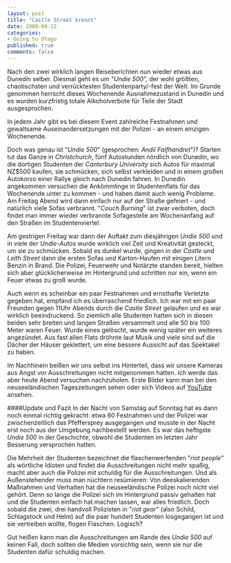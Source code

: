 ```yaml
--- 
layout: post
title: "Castle Street brennt"
date: 2009-09-12
categories: 
- Going to Otago
published: true
comments: false
---
```

Nach den zwei wirklich langen Reiseberichten nun wieder etwas aus Dunedin selber.
Diesmal geht es um "*Undie 500*", der wohl größten, chaotischsten und verrücktesten Studentenparty/-fest der Welt.
Im Grunde genommen herrscht dieses Wochenende Ausnahmezustand in Dunedin und es wurden kurzfristig totale Alkoholverbote für Teile der Stadt ausgesprochen.

<!-- more -->

In jedem Jahr gibt es bei diesem Event zahlreiche Festnahmen und gewaltsame Auseinandersetzungen mit der Polizei - an einem einzigen Wochenende.

Doch was genau ist "*Undie 500*" (gesprochen: *Andii Faifhandret*")? Starten tut das Ganze in *Christchurch*, fünf Autostunden nördlich von Dunedin, wo die dortigen Studenten der *Canterbury University* sich Autos für maximal NZ$500 kaufen, sie schmücken, sich selbst verkleiden und in einem großen Autokorso einer Rallye gleich nach Dunedin fahren.
In Dunedin angekommen versuchen die Ankömmlinge in Studentenflats für das Wochenende unter zu kommen - und haben damit auch wenig Probleme.
Am Freitag Abend wird dann einfach nur auf der Straße gefeiert - und natürlich viele Sofas verbrannt. "*Couch Burning*" ist zwar verboten, doch findet man immer wieder verbrannte Sofagestelle am Wochenanfang auf den Straßen im Studentenviertel.

Am gestrigen Freitag war dann der Auftakt zum diesjährigen *Undie 500* und in viele der *Undie-Autos* wurde wirklich viel Zeit und Kreativität gesteckt, um sie zu schmücken.
Sobald es dunkel wurde, gingen in der *Castle* und *Leith Street* dann die ersten Sofas und Karton-Haufen mit einigen Litern Benzin in Brand.
Die Polizei, Feuerwehr und Notärzte standen bereit, hielten sich aber glücklicherweise im Hintergrund und schritten nur ein, wenn ein Feuer etwas zu groß wurde.

Auch wenn es scheinbar ein paar Festnahmen und ernsthafte Verletzte gegeben hat, empfand ich es überraschend friedlich.
Ich war mit ein paar Freunden gegen 11Uhr Abends durch die *Castle Street* gelaufen und es war wirklich beeindruckend.
So ziemlich alle Studenten hatten sich in diesen beiden sehr breiten und langen Straßen versammelt und alle 50 bis 100 Meter waren Feuer.
Wurde eines gelöscht, wurde wenig später ein weiteres angezündet.
Aus fast allen Flats dröhnte laut Musik und viele sind auf die Dächer der Häuser geklettert, um eine bessere Aussicht auf das Spektakel zu haben.

Im Nachhinein beißen wir uns selbst ins Hinterteil, dass wir unsere Kameras aus Angst vor Ausschreitungen nicht mitgenommen hatten.
Ich werde das aber heute Abend versuchen nachzuholen.
Erste Bilder kann man bei den neuseeländischen Tageszeitungen sehen oder sich Videos auf [YouTube](http://www.youtube.com/results?search_query=dunedin+undie+500&amp;search_type=&amp;aq=f) ansehen.

####Update und Fazit
In der Nacht von Samstag auf Sonntag hat es dann noch einmal richtig gekracht: etwa 60 Festnahmen und der Polizei war zwischenzeitlich das Pfeffersprey ausgegangen und musste in der Nacht erst noch aus der Umgebung nachbestellt werden.
Es war das heftigste *Undie 500* in der Geschichte, obwohl die Studenten im letzten Jahr Besserung versprochen hatten.

Die Mehrheit der Studenten bezeichnet die flaschenwerfenden "*riot people*" als wörtliche Idioten und findet die Ausschreitungen nicht mehr spaßig, macht aber auch die Polizei mit schuldig für die Ausschreitungen.
Und als Außenstehender muss man nüchtern resümieren: Von deeskalierenden Maßnahmen und Verhalten hat die neuseeländische Polizei noch nicht viel gehört.
Denn so lange die Polizei sich im Hintergrund passiv gehalten hat und die Studenten einfach hat machen lassen, war alles friedlich.
Doch sobald die zwei, drei handvoll Polizisten in "*riot gear*" (also Schild, Schlagstock und Helm) auf die paar hundert Studenten losgegangen ist und sie vertreiben wollte, flogen Flaschen.
Logisch?

Gut heißen kann man die Ausschreitungen am Rande des *Undie 500* auf keinen Fall, doch sollten die Medien vorsichtig sein, wenn sie nur die Studenten dafür schuldig machen.
